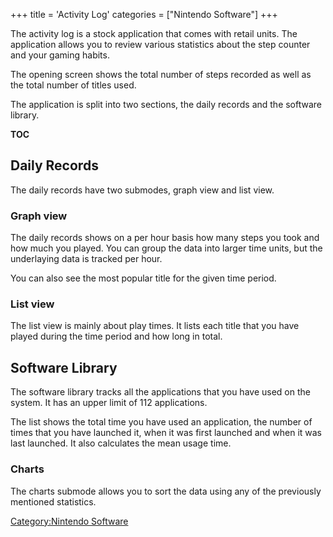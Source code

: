 +++
title = 'Activity Log'
categories = ["Nintendo Software"]
+++

The activity log is a stock application that comes with retail units.
The application allows you to review various statistics about the step
counter and your gaming habits.

The opening screen shows the total number of steps recorded as well as
the total number of titles used.

The application is split into two sections, the daily records and the
software library.

__TOC__

## Daily Records

The daily records have two submodes, graph view and list view.

### Graph view

The daily records shows on a per hour basis how many steps you took and
how much you played. You can group the data into larger time units, but
the underlaying data is tracked per hour.

You can also see the most popular title for the given time period.

### List view

The list view is mainly about play times. It lists each title that you
have played during the time period and how long in total.

## Software Library

The software library tracks all the applications that you have used on
the system. It has an upper limit of 112 applications.

The list shows the total time you have used an application, the number
of times that you have launched it, when it was first launched and when
it was last launched. It also calculates the mean usage time.

### Charts

The charts submode allows you to sort the data using any of the
previously mentioned statistics.

[Category:Nintendo Software](Category:Nintendo_Software "wikilink")